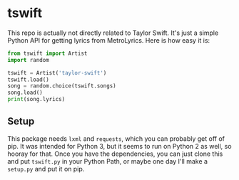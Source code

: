 # tswift

This repo is actually not directly related to Taylor Swift.  It's just a simple
Python API for getting lyrics from MetroLyrics.  Here is how easy it is:

```python
from tswift import Artist
import random

tswift = Artist('taylor-swift')
tswift.load()
song = random.choice(tswift.songs)
song.load()
print(song.lyrics)
```

## Setup

This package needs `lxml` and `requests`, which you can probably get off of pip.
It was intended for Python 3, but it seems to run on Python 2 as well, so hooray
for that.  Once you have the dependencies, you can just clone this and put
`tswift.py` in your Python Path, or maybe one day I'll make a `setup.py` and put
it on pip.

